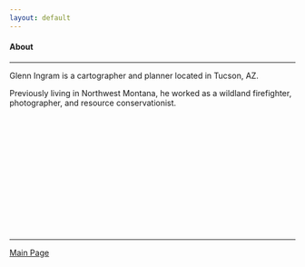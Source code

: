 ```yaml
---
layout: default
---
```

<title>Glenn Ingram Cartography</title>
 
#### About

<hr> 

Glenn Ingram is a cartographer and planner located in Tucson, AZ.

Previously living in Northwest Montana, he worked as a wildland firefighter, photographer, and resource conservationist.

<br>
<br>
<br>
<br>
<br>
<br>
<br>
<br>
<br>
<br>
<br>
<br>

<hr> 


[Main Page](./)
